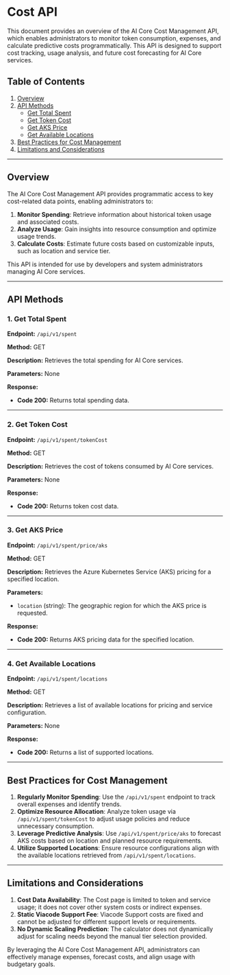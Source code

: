 # Cost API

This document provides an overview of the AI Core Cost Management API, which enables administrators to monitor token consumption, expenses, and calculate predictive costs programmatically. This API is designed to support cost tracking, usage analysis, and future cost forecasting for AI Core services.

## Table of Contents

1. [Overview](#overview)
2. [API Methods](#api-methods)
   - [Get Total Spent](#1-get-total-spent)
   - [Get Token Cost](#2-get-token-cost)
   - [Get AKS Price](#3-get-aks-price)
   - [Get Available Locations](#4-get-available-locations)
3. [Best Practices for Cost Management](#best-practices-for-cost-management)
4. [Limitations and Considerations](#limitations-and-considerations)

---

## Overview

The AI Core Cost Management API provides programmatic access to key cost-related data points, enabling administrators to:

1. **Monitor Spending**: Retrieve information about historical token usage and associated costs.
2. **Analyze Usage**: Gain insights into resource consumption and optimize usage trends.
3. **Calculate Costs**: Estimate future costs based on customizable inputs, such as location and service tier.

This API is intended for use by developers and system administrators managing AI Core services.

---

## API Methods

### 1. Get Total Spent

**Endpoint:** `/api/v1/spent`

**Method:** GET

**Description:** Retrieves the total spending for AI Core services.

**Parameters:** None

**Response:**
- **Code 200:** Returns total spending data.

---

### 2. Get Token Cost

**Endpoint:** `/api/v1/spent/tokenCost`

**Method:** GET

**Description:** Retrieves the cost of tokens consumed by AI Core services.

**Parameters:** None

**Response:**
- **Code 200:** Returns token cost data.

---

### 3. Get AKS Price

**Endpoint:** `/api/v1/spent/price/aks`

**Method:** GET

**Description:** Retrieves the Azure Kubernetes Service (AKS) pricing for a specified location.

**Parameters:**
- `location` (string): The geographic region for which the AKS price is requested.

**Response:**
- **Code 200:** Returns AKS pricing data for the specified location.

---

### 4. Get Available Locations

**Endpoint:** `/api/v1/spent/locations`

**Method:** GET

**Description:** Retrieves a list of available locations for pricing and service configuration.

**Parameters:** None

**Response:**
- **Code 200:** Returns a list of supported locations.

---

## Best Practices for Cost Management

1. **Regularly Monitor Spending**: Use the `/api/v1/spent` endpoint to track overall expenses and identify trends.
2. **Optimize Resource Allocation**: Analyze token usage via `/api/v1/spent/tokenCost` to adjust usage policies and reduce unnecessary consumption.
3. **Leverage Predictive Analysis**: Use `/api/v1/spent/price/aks` to forecast AKS costs based on location and planned resource requirements.
4. **Utilize Supported Locations**: Ensure resource configurations align with the available locations retrieved from `/api/v1/spent/locations`.

---

## Limitations and Considerations

1. **Cost Data Availability**: The Cost page is limited to token and service usage; it does not cover other system costs or indirect expenses.
2. **Static Viacode Support Fee**: Viacode Support costs are fixed and cannot be adjusted for different support levels or requirements.
3. **No Dynamic Scaling Prediction**: The calculator does not dynamically adjust for scaling needs beyond the manual tier selection provided.

By leveraging the AI Core Cost Management API, administrators can effectively manage expenses, forecast costs, and align usage with budgetary goals.
